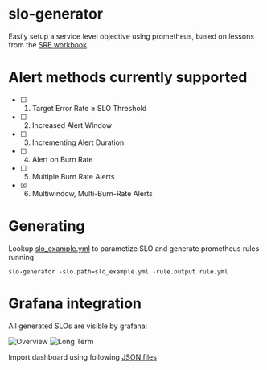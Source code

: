 # slo-generator
Easily setup a service level objective using prometheus, based on lessons from the [SRE workbook](https://landing.google.com/sre/workbook/chapters/alerting-on-slos/).


# Alert methods currently supported

- [ ] 1. Target Error Rate ≥ SLO Threshold
- [ ] 2. Increased Alert Window
- [ ] 3. Incrementing Alert Duration
- [ ] 4. Alert on Burn Rate
- [ ] 5. Multiple Burn Rate Alerts
- [x] 6. Multiwindow, Multi-Burn-Rate Alerts

# Generating

Lookup [slo_example.yml](./slo_example.yml) to parametize SLO and generate prometheus rules running

```
slo-generator -slo.path=slo_example.yml -rule.output rule.yml
```

# Grafana integration

All generated SLOs are visible by grafana:

![Overview](https://github.com/globocom/slo-generator/raw/master/grafana-screenshots/slo-overview.png)
![Long Term](https://github.com/globocom/slo-generator/raw/master/grafana-screenshots/slo-long-term.png)

Import dashboard using following [JSON files](./grafana-dashboards)
